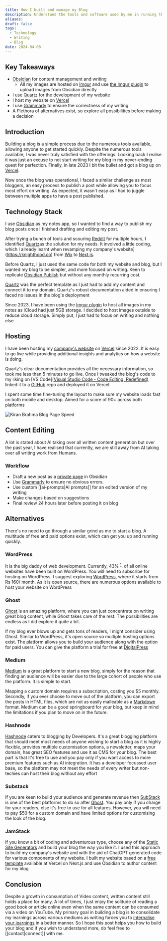 ```yaml
---
title: How I built and manage my Blog
description: Understand the tools and software used by me in running this blog. The goal was to have a blog with WikiLinks and Graph View as Obsidian while spending no money
aliases: 
draft: false
tags:
  - Technology
  - Writing
  - Blog
date: 2024-04-08
---
```

## Key Takeaways

- [Obsidian](https://obsidian.md/) for content management and writing
	- All my images are hosted on [Imgur](https://imgur.com) and use [the Imgur plugin](https://github.com/gavvvr/obsidian-imgur-plugin) to upload images from Obsidian directly 
- I use [Quartz](https://quartz.jzhao.xyz/) for the development of my website
- I host my website on [Vercel](https://vercel.com)
- I use [Grammarly](https://app.grammarly.com/) to ensure the correctness of my writing
- A Plethora of alternatives exist, so explore all possibilities before making a decision

## Introduction

Building a blog is a simple process due to the numerous tools available, allowing anyone to get started quickly. Despite the numerous tools available, I was never truly satisfied with the offerings. Looking back I realse it was just an excuse to not start writing for my blog in my never-ending quest for perfection. Finally, in late 2023 I bit the bullet and got a blog up on [Vercel](https://vercel.com). 

Now once the blog was operational, I faced a similar challenge as most bloggers, an easy process to publish a post while allowing you to focus most effort on writing. As expected, it wasn't easy as I had to juggle between multiple apps to have a post published.

## Technology Stack

I use [Obsidian](https://obsidian.md) as my notes app, so I wanted to find a way to publish my blog posts once I finished drafting and editing my post.

After trying a bunch of tools and scouring [Reddit](https://reddit.com) for multiple hours, I identified [Quartz](https://quartz.jzhao.xyz/)as the solution for my needs. It involved a little coding, which I already learnt when revamping my company's website](https://knighthood.co) from [Wix](https://www.wix.com/) to [Next.js](https://nextjs.org/). 

Before Quartz, I just used the same code for both my website and blog, but I wanted my blog to be simpler, and more focused on writing. Keen to replicate [Obsidian Publish](https://obsidian.md/publish) but without any monthly recurring cost. 

 [Quartz](https://quartz.jzhao.xyz/) was the perfect template as  I just had to add my content and connect it to my domain. Quartz's robust documentation aided in ensuring I faced no issues in the blog's deployment
 
Since 2023, I have been using the [Imgur plugin](https://github.com/gavvvr/obsidian-imgur-plugin) to host all images in my notes as iCloud had just 5GB storage. I decided to host images outside to reduce cloud storage. Simply put, I just had to focus on writing and nothing else

## Hosting

I have been hosting my [company's website](https://knighthood.co) on  [Vercel](https://vercel.com) since 2022. It is easy to go live while providing additional insights and analytics on how a website is doing. 

Quartz's clear documentation provides all the necessary information, so took me less than 5 minutes to go live. Once I tweaked the blog's code to my liking on [VS Code]([Visual Studio Code - Code Editing. Redefined](https://code.visualstudio.com/)), linked it to a [GitHub](https://github.com/) repo and deployed it on Vercel. 

I spent some time fine-tuning the layout to make sure my website loads fast on both mobile and desktop. Aimed for a score of 90+ across both platforms

![Kiran Brahma Blog Page Speed](https://i.imgur.com/wSh7vaq.png)


## Content Editing

A lot is stated about AI taking over all written content generation but over the past year, I have realised that currently, we are still away from AI taking over all writing work from Humans. 

### Workflow
- Draft a new post as a [private page](https://quartz.jzhao.xyz/features/private-pages) in Obsidian
- Use [Grammarly](https://app.grammarly.com/) to ensure no obvious errors. 
- Use custom [[ai-prompts|AI prompts]] for an edited version of my writing
- Make changes based on suggestions
- Final review 24 hours later before posting it on blog
## Alternatives

There's no need to go through a similar grind as me to start a blog. A multitude of free and paid options exist, which can get you up and running quickly. 

### WordPress 

It is the big daddy of web development. Currently, 43% <sup><a href="https://colorlib.com/wp/wordpress-statistics/">1</a></sup>. of all online websites have been built on WordPress. You will need to subscribe for hosting on WordPress. I suggest exploring  [WordPress](https://wordpress.com/pricing/), where it starts from Rs 160/ month. As it is open source, there are numerous options available to host your website on WordPress

### Ghost

[Ghost](https://ghost.org/) is an amazing platform, where you can just concentrate on writing great blog content, while Ghost takes care of the rest. The possibilities are endless as I did explore it quite a bit. 

If my blog ever blows up and gets tons of readers, I might consider using Ghost. Similar to WordPress, it's open source so multiple hosting options exist. The platform allows you to build your audience along with the option for paid users. You can give the platform a trial for free at [DigitalPress](https://www.digitalpress.blog/pricing)

### Medium

[Medium](https://medium.com) is a great platform to start a new blog, simply for the reason that finding an audience will be easier due to the large cohort of people who use the platform. It is simple to start.

Mapping a custom domain requires a subscription, costing you $5 monthly. Secondly, if you ever choose to move out of the platform, you can export the posts in HTML files, which are not as easily malleable as a [Markdown](https://www.markdownguide.org/getting-started/) format. 
Medium can be a good springboard for your blog, but keep in mind the limitations if you plan to move on in the future.

### Hashnode

[Hashnode](https://hashnode.com) caters to blogging by Developers. It's a great blogging platform that should meet most needs of anyone wishing to start a blog as it is highly flexible, provides multiple customisation options, a newsletter, maps your domain, has great SEO features and use it as CMS for your blog. The best part is that it's free to use and you pay only if you want access to more premium features such as AI integration. It has a developer focussed user base, so the platform may not meet the needs of every writer but non-techies can host their blog without any effort

### Substack
If you are keen to build your audience and generate revenue then [SubStack](https://substack.com) is one of the best platforms to do so after [Ghost](/#ghost). You pay only if you charge for your readers, else it's free to use for all features. However, you will need to pay $50 for a custom domain and have limited options for customising the look of the blog.

### JamStack

If you know a bit of coding and adventurous type, choose any of the [Static Site Generators](https://jamstack.org/generators/) and build your blog the way you like it. I used this approach to build my company's website and with the aid of ChatGPT generated code for various components of my website. I built my website based on a [free template](https://vercel.com/templates/next.js/nextjs-contentlayer) available at Vercel on Next.js and use Obsidian to author content for my blog

## Conclusion

Despite a growth in consumption of Video content, written content still holds a place for many. A lot of times, I just enjoy the solitude of reading a good book or article online even when the same content can be consumed via a video on YouTube. My primary goal in building a blog is to consolidate my learnings across various mediums as writing forces you to [internalise your learnings](https://notes.andymatuschak.org/zB74H9CuWrosEuqve7jZyCo) in a better manner.  So I hope this post helps you how to build your blog and if you wish to understand more, do feel free to [[contact|connect]] with me.


